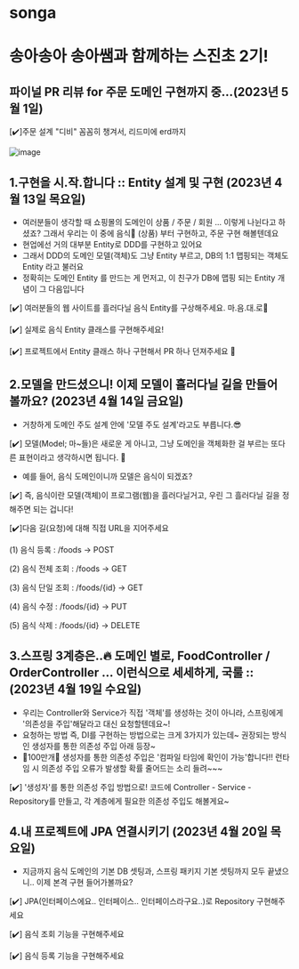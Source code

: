 # songa
# 송아송아 송아쌤과 함께하는 스진초 2기!

## 파이널 PR 리뷰 for 주문 도메인 구현까지 중...(2023년 5월 1일)
[✔️]주문 설계 "디비" 꼼꼼히 챙겨서, 리드미에 erd까지 

![image](https://user-images.githubusercontent.com/111734043/235489737-fe8b1e86-a7e6-4469-b903-1935b6173c49.png)

## 1.구현을 시.작.합니다 :: Entity 설계 및 구현 (2023년 4월 13일 목요일)
- 여러분들이 생각할 때 쇼핑몰의 도메인이 상품 / 주문 / 회원 ... 이렇게 나뉜다고 하셨죠? 그래서 우리는 이 중에 음식🍝 (상품) 부터 구현하고, 주문 구현 해볼텐데요
- 현업에선 거의 대부분 Entity로 DDD를 구현하고 있어요
- 그래서 DDD의 도메인 모델(객체)도 그냥 Entity 부르고, DB의 1:1 맵핑되는 객체도 Entity 라고 불러요
- 정확히는 도메인 Entity 를 만드는 게 먼저고, 이 친구가 DB에 맵핑 되는 Entity 개념이 그 다음입니다
   
[✔️] 여러분들의 웹 사이트를 흘러다닐 음식 Entity를 구상해주세요. 마.음.대.로🌟

[✔️] 실제로 음식 Entity 클래스를 구현해주세요!

[✔️] 프로젝트에서 Entity 클래스 하나 구현해서 PR 하나 던져주세요 👀


## 2.모델을 만드셨으니! 이제 모델이 흘러다닐 길을 만들어 볼까요? (2023년 4월 14일 금요일)
- 거창하게 도메인 주도 설계 안에 '모델 주도 설계'라고도 부릅니다.😎

[✔️] 모델(Model; 마~들)은 새로운 게 아니고, 그냥 도메인을 객체화한 걸 부르는 또다른 표현이라고 생각하시면 됩니다. 👀 

- 예를 들어, 음식 도메인이니까 모델은 음식이 되겠죠?

[✔️] 즉, 음식이란 모델(객체)이 프로그램(웹)을 흘러다닐거고, 우린 그 흘러다닐 길을 정해주면 되는 겁니다!

[✔️]다음 길(요청)에 대해 직접 URL을 지어주세요 

  (1) 음식 등록 : /foods -> POST

  (2) 음식 전체 조회 : /foods -> GET

  (3) 음식 단일 조회 : /foods/{id} -> GET

  (4) 음식 수정 : /foods/{id} -> PUT

  (5) 음식 삭제 : /foods/{id} -> DELETE
  
  
 ## 3.스프링 3계층은..🔥 도메인 별로, FoodController / OrderController ... 이런식으로 세세하게, 국룰 ::  (2023년 4월 19일 수요일)
- 우리는 Controller와 Service가 직접 '객체'를 생성하는 것이 아니라, 스프링에게 '의존성을 주입'해달라고 대신 요청할텐데요~!
- 요청하는 방법 즉, DI를 구현하는 방법으로는 크게 3가지가 있는데~ 권장되는 방식인 생성자를 통한 의존성 주입 아래 등장~
- 🌟100만개🌟 생성자를 통한 의존성 주입은 '컴파일 타임에 확인이 가능'합니다!! 런타임 시 의존성 주입 오류가 발생할 확률 줄어드는 소리 들려~~~

[✔️] '생성자'를 통한 의존성 주입 방법으로! 코드에 Controller - Service - Repository를 만들고, 각 계층에게 필요한 의존성 주입도 해볼게요~


 ## 4.내 프로젝트에 JPA 연결시키기 (2023년 4월 20일 목요일)
- 지금까지 음식 도메인의 기본 DB 셋팅과, 스프링 패키지 기본 셋팅까지 모두 끝냈으니.. 이제 본격 구현 들어가볼까요?

[✔️] JPA(인터페이스에요.. 인터페이스.. 인터페이스라구요..)로 Repository 구현해주세요

[✔️] 음식 조회 기능을 구현해주세요

[✔️] 음식 등록 기능을 구현해주세요

